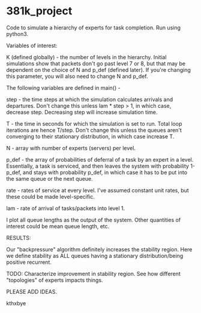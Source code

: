 # 381k_project
Code to simulate a hierarchy of experts for task completion. Run using python3. 

Variables of interest:

K (defined globally) - the number of levels in the hierarchy.
Initial simulations show that packets don't go past level 7 or 8, but that may be dependent on the choice of N and p_def (defined later). If you're changing this parameter, you will also need to change N and p_def.

The following variables are defined in main() - 

step - the time steps at which the simulation calculates arrivals and departures. Don't change this unless lam * step > 1, in which case, decrease step. Decreasing step will increase simulation time.

T - the time in seconds for which the simulation is set to run. Total loop iterations are hence T/step. Don't change this unless the queues aren't converging to their stationary distribution, in which case increase T.

N - array with number of experts (servers) per level.

p_def - the array of probabilities of deferral of a task by an expert in a level. Essentially, a task is serviced, and then leaves the system with probability 1-p_def, and stays with probability p_def, in which case it has to be put into the same queue or the next queue. 

rate - rates of service at every level. I've assumed constant unit rates, but these could be made level-specific.

lam - rate of arrival of tasks/packets into level 1.

I plot all queue lengths as the output of the system. Other quantities of interest could be mean queue length, etc.

RESULTS:

Our "backpressure" algorithm definitely increases the stability region. Here we define stability as ALL queues having a stationary distribution/being positive recurrent. 

TODO: Characterize improvement in stability region. See how different "topologies" of experts impacts things. 

PLEASE ADD IDEAS.

kthxbye
